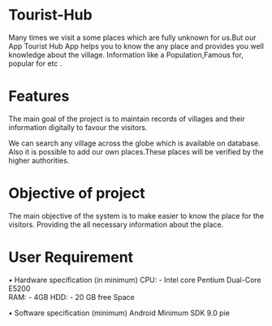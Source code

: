 # Tourist-Hub
Many times we visit a some places which are fully unknown for us.But our App Tourist Hub App helps you to know the any place and provides you well knowledge about the village. Information like a Population,Famous for, popular for etc .

# Features
The main goal of the project is to maintain records of villages and their information digitally to  favour the visitors.

We can search any village across the globe which is available on database.
Also it is possible to add our own places.These places will be verified by the higher authorities.


# Objective of project 
The main objective of the system is to make easier to know the place for the visitors.
Providing the all necessary information about the place.

# User Requirement 
•	Hardware specification (in minimum) 
     CPU: - Intel core Pentium Dual-Core E5200  
     RAM: - 4GB 
     HDD: - 20 GB free Space 
     
•	Software specification (minimum)   Android Minimum SDK 9.0 pie
